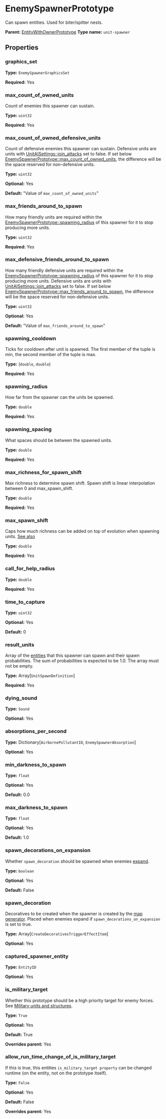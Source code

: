 # EnemySpawnerPrototype

Can spawn entities. Used for biter/spitter nests.

**Parent:** [EntityWithOwnerPrototype](EntityWithOwnerPrototype.md)
**Type name:** `unit-spawner`

## Properties

### graphics_set

**Type:** `EnemySpawnerGraphicsSet`

**Required:** Yes

### max_count_of_owned_units

Count of enemies this spawner can sustain.

**Type:** `uint32`

**Required:** Yes

### max_count_of_owned_defensive_units

Count of defensive enemies this spawner can sustain. Defensive units are units with [UnitAISettings::join_attacks](prototype:UnitAISettings::join_attacks) set to false. If set below [EnemySpawnerPrototype::max_count_of_owned_units](prototype:EnemySpawnerPrototype::max_count_of_owned_units), the difference will be the space reserved for non-defensive units.

**Type:** `uint32`

**Optional:** Yes

**Default:** "Value of `max_count_of_owned_units`"

### max_friends_around_to_spawn

How many friendly units are required within the [EnemySpawnerPrototype::spawning_radius](prototype:EnemySpawnerPrototype::spawning_radius) of this spawner for it to stop producing more units.

**Type:** `uint32`

**Required:** Yes

### max_defensive_friends_around_to_spawn

How many friendly defensive units are required within the [EnemySpawnerPrototype::spawning_radius](prototype:EnemySpawnerPrototype::spawning_radius) of this spawner for it to stop producing more units. Defensive units are units with [UnitAISettings::join_attacks](prototype:UnitAISettings::join_attacks) set to false. If set below [EnemySpawnerPrototype::max_friends_around_to_spawn](prototype:EnemySpawnerPrototype::max_friends_around_to_spawn), the difference will be the space reserved for non-defensive units.

**Type:** `uint32`

**Optional:** Yes

**Default:** "Value of `max_friends_around_to_spawn`"

### spawning_cooldown

Ticks for cooldown after unit is spawned. The first member of the tuple is min, the second member of the tuple is max.

**Type:** (`double`, `double`)

**Required:** Yes

### spawning_radius

How far from the spawner can the units be spawned.

**Type:** `double`

**Required:** Yes

### spawning_spacing

What spaces should be between the spawned units.

**Type:** `double`

**Required:** Yes

### max_richness_for_spawn_shift

Max richness to determine spawn shift. Spawn shift is linear interpolation between 0 and max_spawn_shift.

**Type:** `double`

**Required:** Yes

### max_spawn_shift

Caps how much richness can be added on top of evolution when spawning units. [See also](https://www.reddit.com/r/factorio/comments/8pjscm/friday_facts_246_the_gui_update_part_3/e0bttnp/)

**Type:** `double`

**Required:** Yes

### call_for_help_radius

**Type:** `double`

**Required:** Yes

### time_to_capture

**Type:** `uint32`

**Optional:** Yes

**Default:** 0

### result_units

Array of the [entities](prototype:EntityPrototype) that this spawner can spawn and their spawn probabilities. The sum of probabilities is expected to be 1.0. The array must not be empty.

**Type:** Array[`UnitSpawnDefinition`]

**Required:** Yes

### dying_sound

**Type:** `Sound`

**Optional:** Yes

### absorptions_per_second

**Type:** Dictionary[`AirbornePollutantID`, `EnemySpawnerAbsorption`]

**Optional:** Yes

### min_darkness_to_spawn

**Type:** `float`

**Optional:** Yes

**Default:** 0.0

### max_darkness_to_spawn

**Type:** `float`

**Optional:** Yes

**Default:** 1.0

### spawn_decorations_on_expansion

Whether `spawn_decoration` should be spawned when enemies [expand](https://wiki.factorio.com/Enemies#Expansions).

**Type:** `boolean`

**Optional:** Yes

**Default:** False

### spawn_decoration

Decoratives to be created when the spawner is created by the [map generator](https://wiki.factorio.com/Map_generator). Placed when enemies expand if `spawn_decorations_on_expansion` is set to true.

**Type:** Array[`CreateDecorativesTriggerEffectItem`]

**Optional:** Yes

### captured_spawner_entity

**Type:** `EntityID`

**Optional:** Yes

### is_military_target

Whether this prototype should be a high priority target for enemy forces. See [Military units and structures](https://wiki.factorio.com/Military_units_and_structures).

**Type:** `True`

**Optional:** Yes

**Default:** True

**Overrides parent:** Yes

### allow_run_time_change_of_is_military_target

If this is true, this entities `is_military_target property` can be changed runtime (on the entity, not on the prototype itself).

**Type:** `False`

**Optional:** Yes

**Default:** False

**Overrides parent:** Yes

